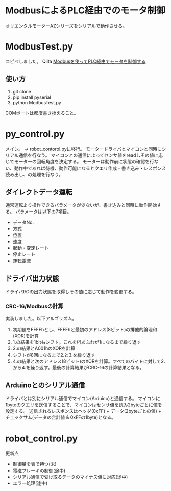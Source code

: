 # ModbusによるPLC経由でのモータ制御
オリエンタルモーターAZシリーズをシリアルで動作させる。


# ModbusTest.py
コピペしました。
Qiita [Modbusを使ってPLC経由でモータを制御する](https://qiita.com/ToyoshiMorioka/items/8f92121f6bf6b9b6d9a0)

## 使い方
1. git clone
2. pip install pyserial
3. python ModbusTest.py

COMポートは都度書き換えること。

# py_control.py
メイン。 → robot_contorol.pyに移行。
モータードライバとマイコンと同時にシリアル通信を行なう。
マイコンとの通信によってセンサ値をreadしその値に応じてモーターの回転角度を決定する。
モーターは動作前に状態の確認を行ない、動作中であれば待機、動作可能になるとクエリ作成・書き込み・レスポンス読み出し、の処理を行なう。

## ダイレクトデータ運転
通常運転より操作できるパラメータが少ないが、書き込みと同時に動作開始する。
パラメータは以下の7項目。
- データNo.
- 方式
- 位置
- 速度
- 起動・変速レート
- 停止レート
- 運転電流

## ドライバ出力状態
ドライバI/Oの出力状態を取得しその値に応じて動作を変更する。

### CRC-16/Modbusの計算
実装しました。以下アルゴリズム。

1. 初期値をFFFFhとし、FFFFhと最初のアドレス(8ビット)の排他的論理和(XOR)を計算
2. 1.の結果を1bit右シフト。これを桁あふれが1になるまで繰り返す
3. 2.の結果とA001hのXORを計算
4. シフトが8回になるまで2.と3.を繰り返す
5. 4.の結果と次のアドレス(8ビット)のXORを計算。すべてのバイトに対して2.から4.を繰り返す。最後の計算結果がCRC-16の計算結果となる。

## Arduinoとのシリアル通信
ドライバとは別にシリアル通信でマイコン(Arduino)と通信する。
マイコンに1byteのクエリを送信することで、マイコンはセンサ値を読み2byteごとに値を設定する。
送信されるレスポンスはヘッダ(0xFF) + データ(2byteごとの値) + チェックサム(データの合計値 & 0xFFの1byte)となる。

# robot_control.py
更新点
- 制御量を表で持つ(未)
- 電磁ブレーキの制御(途中)
- シリアル通信で受け取るデータのマイナス値に対応(途中)
- エラー処理(途中)
